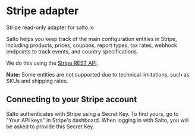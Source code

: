 # Stripe adapter

Stripe read-only adapter for salto.io

Salto helps you keep track of the main configuration entities in Stripe, including products, prices, coupons, report types, tax rates, webhook endpoints to track events, and country specifications. 

We do this using the [Stripe REST API](https://stripe.com/docs/api).

**Note:** Some entities are not supported due to technical limitations, such as SKUs and shipping rates.

## Connecting to your Stripe account
Salto authenticates with Stripe using a Secret Key. To find yours, go to "Your API keys" in Stripe's dashboard.
When logging in with Salto, you will be asked to provide this Secret Key.